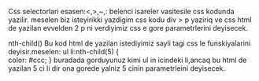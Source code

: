 Css selectorlari esasen:<,>,~,: belenci isareler vasitesile css kodunda yazilir.
meselen biz isteyirikki yazdigim css kodu div > p yaziriq ve css html de yazilan evvelden 2 p ni verdiyimiz css e gore parametrlerini deyisecek.
 

nth-child() Bu kod html de yazilan istediyimiz sayli tagi css le funskiyalarini deyisir.meselen:
ul li:nth-child(5) {  
  color: #ccc;
}
buradada gorduyunuz kimi ul in icindeki li,ancaq bu html de yazilan 5 ci li dir ona gorede yalniz 5 cinin parametrleini deyisecek.
